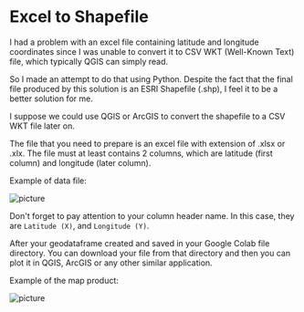 # Excel to Shapefile

I had a problem with an excel file containing latitude and longitude coordinates since I was unable to convert it to CSV WKT (Well-Known Text) file, which typically QGIS can simply read.

So I made an attempt to do that using Python. Despite the fact that the final file produced by this solution is an ESRI Shapefile (.shp), I feel it to be a better solution for me.

I suppose we could use QGIS or ArcGIS to convert the shapefile to a CSV WKT file later on.

The file that you need to prepare is an excel file with extension of .xlsx or .xlx. The file must at least contains 2 columns, which are latitude (first column) and longitude (later column).

Example of data file:

![picture](https://drive.google.com/uc?export=view&id=1e1tOiWRmkXE4IjKAD1xjijy5hUg3dpur)

Don't forget to pay attention to your column header name. In this case, they are `Latitude (X)`, and `Longitude (Y)`.

After your geodataframe created and saved in your Google Colab file directory. You can download your file from that directory and then you can plot it in QGIS, ArcGIS or any other similar application.

Example of the map product:

![picture](https://drive.google.com/uc?export=view&id=1fz9O4f2VNmCuNhw9vRh79iix2x-YaecN)
 
